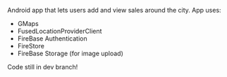 Android app that lets users add and view sales around the city.
App uses:
  * GMaps
  * FusedLocationProviderClient
  * FireBase Authentication 
  * FireStore
  * FireBase Storage (for image upload)

Code still in dev branch!

